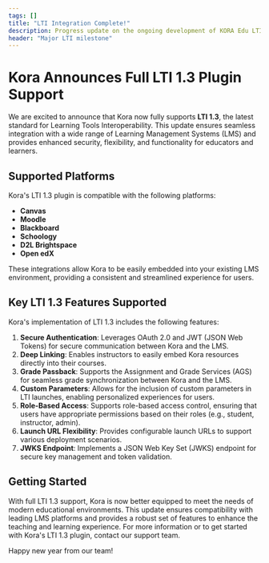 ```yaml
---
tags: []
title: "LTI Integration Complete!"
description: Progress update on the ongoing development of KORA Edu LTI Plugin.
header: "Major LTI milestone"
---
```


# Kora Announces Full LTI 1.3 Plugin Support

We are excited to announce that Kora now fully supports **LTI 1.3**, the latest standard for Learning Tools Interoperability. This update ensures seamless integration with a wide range of Learning Management Systems (LMS) and provides enhanced security, flexibility, and functionality for educators and learners.

## Supported Platforms

Kora's LTI 1.3 plugin is compatible with the following platforms:

- **Canvas**
- **Moodle**
- **Blackboard**
- **Schoology**
- **D2L Brightspace**
- **Open edX**

These integrations allow Kora to be easily embedded into your existing LMS environment, providing a consistent and streamlined experience for users.

## Key LTI 1.3 Features Supported

Kora's implementation of LTI 1.3 includes the following features:

1. **Secure Authentication**: Leverages OAuth 2.0 and JWT (JSON Web Tokens) for secure communication between Kora and the LMS.
2. **Deep Linking**: Enables instructors to easily embed Kora resources directly into their courses.
3. **Grade Passback**: Supports the Assignment and Grade Services (AGS) for seamless grade synchronization between Kora and the LMS.
4. **Custom Parameters**: Allows for the inclusion of custom parameters in LTI launches, enabling personalized experiences for users.
5. **Role-Based Access**: Supports role-based access control, ensuring that users have appropriate permissions based on their roles (e.g., student, instructor, admin).
6. **Launch URL Flexibility**: Provides configurable launch URLs to support various deployment scenarios.
7. **JWKS Endpoint**: Implements a JSON Web Key Set (JWKS) endpoint for secure key management and token validation.

## Getting Started

With full LTI 1.3 support, Kora is now better equipped to meet the needs of modern educational environments. This update ensures compatibility with leading LMS platforms and provides a robust set of features to enhance the teaching and learning experience.
For more information or to get started with Kora's LTI 1.3 plugin, contact our support team.

Happy new year from our team!
